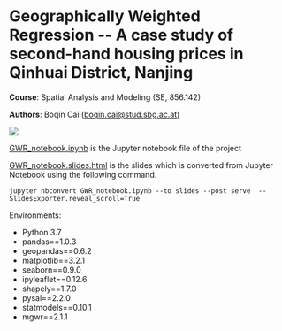 # Geographically Weighted Regression -- A case study of second-hand housing prices in Qinhuai District, Nanjing

**Course**: Spatial Analysis and Modeling (SE, 856.142)

**Authors**: Boqin Cai (boqin.cai@stud.sbg.ac.at)

![](https://image.arrivalguides.com/1500x600/16/0b0bb142d75e110c1c7c6961f6d2626d.jpg)

[GWR_notebook.ipynb](GWR_notebook.ipynb) is the Jupyter notebook file of the project

[GWR_notebook.slides.html](GWR_notebook.slides.html) is the slides which is converted from Jupyter Notebook using the following command.

    jupyter nbconvert GWR_notebook.ipynb --to slides --post serve  --SlidesExporter.reveal_scroll=True

Environments:

* Python 3.7
* pandas==1.0.3
* geopandas==0.6.2
* matplotlib==3.2.1
* seaborn==0.9.0
* ipyleaflet==0.12.6
* shapely==1.7.0
* pysal==2.2.0
* statmodels==0.10.1
* mgwr==2.1.1

